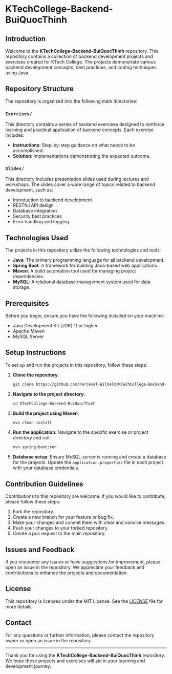 # KTechCollege-Backend-BuiQuocThinh

## Introduction
Welcome to the **KTechCollege-Backend-BuiQuocThinh** repository. This repository contains a collection of backend development projects and exercises created for KTech College. The projects demonstrate various backend development concepts, best practices, and coding techniques using Java.

## Repository Structure
The repository is organized into the following main directories:

### `Exercises/`
This directory contains a series of backend exercises designed to reinforce learning and practical application of backend concepts. Each exercise includes:
- **Instructions**: Step-by-step guidance on what needs to be accomplished.
- **Solution**: Implementations demonstrating the expected outcome.

### `Slides/`
This directory includes presentation slides used during lectures and workshops. The slides cover a wide range of topics related to backend development, such as:
- Introduction to backend development
- RESTful API design
- Database integration
- Security best practices
- Error handling and logging

## Technologies Used
The projects in this repository utilize the following technologies and tools:
- **Java**: The primary programming language for all backend development.
- **Spring Boot**: A framework for building Java-based web applications.
- **Maven**: A build automation tool used for managing project dependencies.
- **MySQL**: A relational database management system used for data storage.

## Prerequisites
Before you begin, ensure you have the following installed on your machine:
- Java Development Kit (JDK) 11 or higher
- Apache Maven
- MySQL Server

## Setup Instructions
To set up and run the projects in this repository, follow these steps:

1. **Clone the repository**:
   ```bash
   git clone https://github.com/Perceval-Wilhelm/KTechCollege-Backend-BuiQuocThinh.git
   ```

2. **Navigate to the project directory**:
   ```bash
   cd KTechCollege-Backend-BuiQuocThinh
   ```

3. **Build the project using Maven**:
   ```bash
   mvn clean install
   ```

4. **Run the application**:
   Navigate to the specific exercise or project directory and run:
   ```bash
   mvn spring-boot:run
   ```

5. **Database setup**:
   Ensure MySQL server is running and create a database for the projects. Update the `application.properties` file in each project with your database credentials.

## Contribution Guidelines
Contributions to this repository are welcome. If you would like to contribute, please follow these steps:

1. Fork the repository.
2. Create a new branch for your feature or bug fix.
3. Make your changes and commit them with clear and concise messages.
4. Push your changes to your forked repository.
5. Create a pull request to the main repository.

## Issues and Feedback
If you encounter any issues or have suggestions for improvement, please open an issue in the repository. We appreciate your feedback and contributions to enhance the projects and documentation.

## License
This repository is licensed under the MIT License. See the [LICENSE](./LICENSE) file for more details.

## Contact
For any questions or further information, please contact the repository owner or open an issue in the repository.

---

Thank you for using the **KTechCollege-Backend-BuiQuocThinh** repository. We hope these projects and exercises will aid in your learning and development journey.
